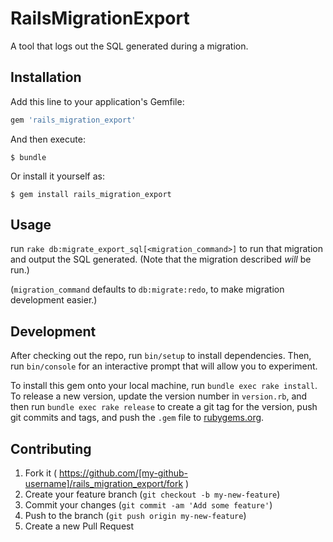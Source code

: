 # RailsMigrationExport

A tool that logs out the SQL generated during a migration.

## Installation

Add this line to your application's Gemfile:

```ruby
gem 'rails_migration_export'
```

And then execute:

    $ bundle

Or install it yourself as:

    $ gem install rails_migration_export

## Usage

run `rake db:migrate_export_sql[<migration_command>]` to run that migration and output the SQL generated. (Note that the migration described *will* be run.)

(`migration_command` defaults to `db:migrate:redo`, to make migration development easier.)

## Development

After checking out the repo, run `bin/setup` to install dependencies. Then, run `bin/console` for an interactive prompt that will allow you to experiment.

To install this gem onto your local machine, run `bundle exec rake install`. To release a new version, update the version number in `version.rb`, and then run `bundle exec rake release` to create a git tag for the version, push git commits and tags, and push the `.gem` file to [rubygems.org](https://rubygems.org).

## Contributing

1. Fork it ( https://github.com/[my-github-username]/rails_migration_export/fork )
2. Create your feature branch (`git checkout -b my-new-feature`)
3. Commit your changes (`git commit -am 'Add some feature'`)
4. Push to the branch (`git push origin my-new-feature`)
5. Create a new Pull Request
